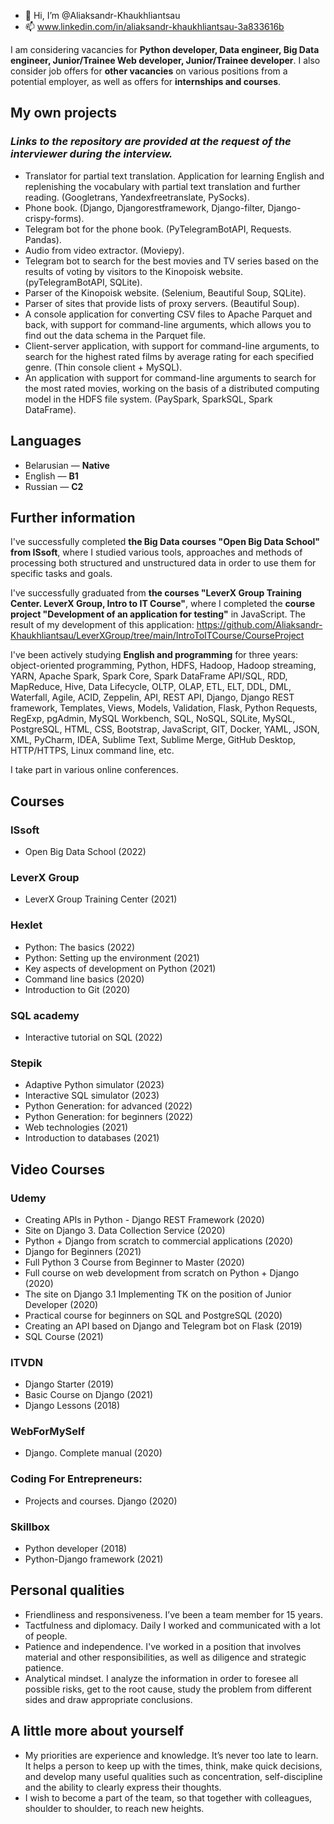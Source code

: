- 👋 Hi, I’m @Aliaksandr-Khaukhliantsau
- 📫 www.linkedin.com/in/aliaksandr-khaukhliantsau-3a833616b

I am considering vacancies for **Python developer, Data engineer, Big Data engineer, Junior/Trainee Web developer, Junior/Trainee developer**. I also consider job offers for **other vacancies** on various positions from a potential employer, as well as offers for **internships and courses**.

## My own projects
### ***Links to the repository are provided at the request of the interviewer during the interview.***
- Translator for partial text translation. Application for learning English and replenishing the vocabulary with partial text translation and further reading. (Googletrans, Yandexfreetranslate, PySocks).
- Phone book. (Django, Djangorestframework, Django-filter, Django-crispy-forms).
- Telegram bot for the phone book. (PyTelegramBotAPI, Requests. Pandas).
- Audio from video extractor. (Moviepy).
- Telegram bot to search for the best movies and TV series based on the results of voting by visitors to the Kinopoisk website. (pyTelegramBotAPI, SQLite).
- Parser of the Kinopoisk website. (Selenium, Beautiful Soup, SQLite).
- Parser of sites that provide lists of proxy servers. (Beautiful Soup).
- A console application for converting CSV files to Apache Parquet and back, with support for command-line arguments, which allows you to find out the data schema in the Parquet file.
- Client-server application, with support for command-line arguments, to search for the highest rated films by average rating for each specified genre. (Thin console client + MySQL).
- An application with support for command-line arguments to search for the most rated movies, working on the basis of a distributed computing model in the HDFS file system. (PaySpark, SparkSQL, Spark DataFrame).

## Languages
- Belarusian — **Native**
- English — **B1**
- Russian — **C2**

## Further information
I've successfully completed **the Big Data courses "Open Big Data School" from ISsoft**, where I studied various tools, approaches and methods of processing both structured and unstructured data in order to use them for specific tasks and goals.

I've successfully graduated from **the courses "LeverX Group Training Center. LeverX Group, Intro to IT Course"**, where I completed the **course project "Development of an application for testing"** in JavaScript.
The result of my development of this application: https://github.com/Aliaksandr-Khaukhliantsau/LeverXGroup/tree/main/IntroToITCourse/CourseProject

I've been actively studying **English and programming** for three years: object-oriented programming, Python, HDFS, Hadoop, Hadoop streaming, YARN, Apache Spark, Spark Core, Spark DataFrame API/SQL, RDD, MapReduce, Hive, Data Lifecycle, OLTP, OLAP, ETL, ELT, DDL, DML, Waterfall, Agile, ACID, Zeppelin, API, REST API, Django, Django REST framework, Templates, Views, Models, Validation, Flask, Python Requests, RegExp, pgAdmin, MySQL Workbench, SQL, NoSQL, SQLite, MySQL, PostgreSQL, HTML, CSS, Bootstrap, JavaScript, GIT, Docker, YAML, JSON, XML, PyCharm, IDEA, Sublime Text, Sublime Merge, GitHub Desktop, HTTP/HTTPS, Linux command line, etc.

I take part in various online conferences.

## Courses
### ISsoft
- Open Big Data School (2022)
### LeverX Group
- LeverX Group Training Center (2021)
### Hexlet
- Python: The basics (2022)
- Python: Setting up the environment (2021)
- Key aspects of development on Python (2021)
- Command line basics (2020)
- Introduction to Git (2020)
### SQL academy
- Interactive tutorial on SQL (2022)
### Stepik
- Adaptive Python simulator (2023)
- Interactive SQL simulator (2023)
- Python Generation: for advanced (2022)
- Python Generation: for beginners (2022)
- Web technologies (2021)
- Introduction to databases (2021)

## Video Courses
### Udemy
- Creating APIs in Python - Django REST Framework (2020)
- Site on Django 3. Data Collection Service (2020)
- Python + Django from scratch to commercial applications (2020)
- Django for Beginners (2021)
- Full Python 3 Course from Beginner to Master (2020)
- Full course on web development from scratch on Python + Django (2020)
- The site on Django 3.1 Implementing TK on the position of Junior Developer (2020)
- Practical course for beginners on SQL and PostgreSQL (2020)
- Creating an API based on Django and Telegram bot on Flask (2019)
- SQL Course (2021)
### ITVDN
- Django Starter (2019)
- Basic Course on Django (2021)
- Django Lessons (2018)
### WebForMySelf
- Django. Complete manual (2020)
### Coding For Entrepreneurs:
- Projects and courses. Django (2020)
### Skillbox
- Python developer (2018)
- Python-Django framework (2021)

## Personal qualities
- Friendliness and responsiveness. I’ve been a team member for 15 years.
- Tactfulness and diplomacy. Daily I worked and communicated with a lot of people.
- Patience and independence. I've worked in a position that involves material and other responsibilities, as well as diligence and strategic patience.
- Analytical mindset. I analyze the information in order to foresee all possible risks, get to the root cause, study the problem from different sides and draw appropriate conclusions.

## A little more about yourself
- My priorities are experience and knowledge. It’s never too late to learn. It helps a person to keep up with the times, think, make quick decisions, and develop many useful qualities such as concentration, self-discipline and the ability to clearly express their thoughts.
- I wish to become a part of the team, so that together with colleagues, shoulder to shoulder, to reach new heights.
